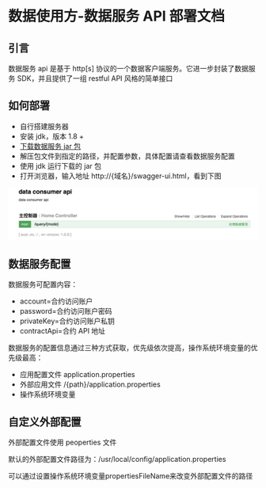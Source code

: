 # 数据使用方-数据服务 API 部署文档

## 引言

数据服务 api 是基于 http[s] 协议的一个数据客户端服务。它进一步封装了数据服务 SDK，并且提供了一组 restful API 风格的简单接口

## 如何部署

* 自行搭建服务器
* 安装 jdk，版本 1.8 +
* [下载数据服务 jar 包](https://github.com/unitedata-org-public/UD-Release/tree/master/ud-data-consumer)
* 解压包文件到指定的路径，并配置参数，具体配置请查看数据服务配置
* 使用 jdk 运行下载的 jar 包
* 打开浏览器，输入地址 http://{域名}/swagger-ui.html，看到下图

![WX20180807-170125_2x](images/WX20180830-163415@2x.png)

## 数据服务配置

数据服务可配置内容：

* account=合约访问账户
* password=合约访问账户密码
* privateKey=合约访问账户私钥
* contractApi=合约 API 地址

数据服务的配置信息通过三种方式获取，优先级依次提高，操作系统环境变量的优先级最高：

* 应用配置文件 application.properties
* 外部应用文件 /{path}/application.properties
* 操作系统环境变量

## 自定义外部配置

外部配置文件使用 peoperties 文件

默认的外部配置文件路径为：/usr/local/config/application.properties

可以通过设置操作系统环境变量propertiesFileName来改变外部配置文件的路径
